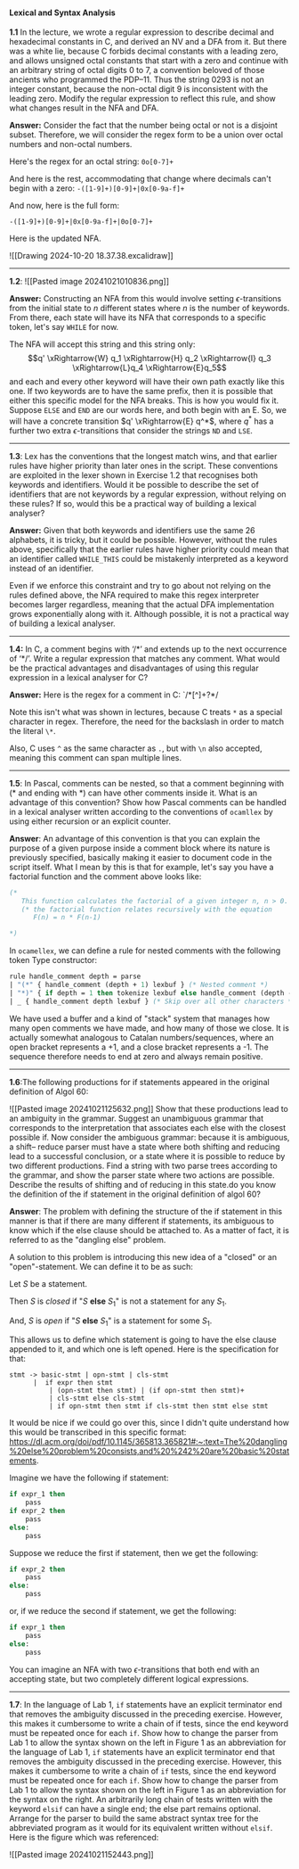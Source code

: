 
#### Lexical and Syntax Analysis

**1.1** In the lecture, we wrote a regular expression to describe decimal and hexadecimal constants in C, and derived an NV and a DFA from it. But there was a white lie, because C forbids decimal constants with a leading zero, and allows unsigned octal constants that start with a zero and continue with an arbitrary string of octal digits 0 to 7, a convention beloved of those ancients who programmed the PDP–11. Thus the string 0293 is not an integer constant, because the non-octal digit 9 is inconsistent with the leading zero. Modify the regular expression to reflect this rule, and show what changes result in the NFA and DFA.

**Answer:** Consider the fact that the number being octal or not is a disjoint subset. Therefore, we will consider the regex form to be a union over octal numbers and non-octal numbers.

Here's the regex for an octal string: `0o[0-7]+`

And here is the rest, accommodating that change where decimals can't begin with a zero: `-([1-9]+)[0-9]+|0x[0-9a-f]+`

And now, here is the full form:

`-([1-9]+)[0-9]+|0x[0-9a-f]+|0o[0-7]+`

Here is the updated NFA.

![[Drawing 2024-10-20 18.37.38.excalidraw]]



---

**1.2**: 
![[Pasted image 20241021010836.png]]

**Answer:** Constructing an NFA from this would involve setting $\epsilon$-transitions from the initial state to $n$ different states where $n$ is the number of keywords. From there, each state will have its NFA that corresponds to a specific token, let's say `WHILE` for now.

The NFA will accept this string and this string only: $$q' \xRightarrow{W} q_1 \xRightarrow{H} q_2 \xRightarrow{I} q_3 \xRightarrow{L}q_4 \xRightarrow{E}q_5$$and each and every other keyword will have their own path exactly like this one. If two keywords are to have the same prefix, then it is possible that either this specific model for the NFA breaks. This is how you would fix it. Suppose `ELSE` and `END` are our words here, and both begin with an E. So, we will have a concrete transition $q' \xRightarrow{E} q^*$, where $q^*$ has a further two extra $\epsilon$-transitions that consider the strings `ND` and `LSE`. 

---

**1.3**: Lex has the conventions that the longest match wins, and that earlier rules have higher priority than later ones in the script. These conventions are exploited in the lexer shown in Exercise 1.2 that recognises both keywords and identifiers. Would it be possible to describe the set of identifiers that are not keywords by a regular expression, without relying on these rules? If so, would this be a practical way of building a lexical analyser?

**Answer:** Given that both keywords and identifiers use the same 26 alphabets, it is tricky, but it could be possible. However, without the rules above, specifically that the earlier rules have higher priority could mean that an identifier called `WHILE_THIS` could be mistakenly interpreted as a keyword instead of an identifier. 

Even if we enforce this constraint and try to go about not relying on the rules defined above, the NFA required to make this regex interpreter becomes larger regardless, meaning that the actual DFA implementation grows exponentially along with it. Although possible, it is not a practical way of building a lexical analyser.


---

**1.4:** In C, a comment begins with ‘/\*’ and extends up to the next occurrence of ‘\*/’. Write a regular expression that matches any comment. What would be the practical advantages and disadvantages of using this regular expression in a lexical analyser for C?

**Answer:** Here is the regex for a comment in C: `\/\*[^]+?\*\/

Note this isn't what was shown in lectures, because C treats `*` as a special character in regex. Therefore, the need for the backslash in order to match the literal `\*`.

Also, C uses `^` as the same character as `.`, but with `\n` also accepted, meaning this comment can span multiple lines.

---

**1.5**: In Pascal, comments can be nested, so that a comment beginning with (\* and ending with \*) can have other comments inside it. What is an advantage of this convention? Show how Pascal comments can be handled in a lexical analyser written according to the conventions of `ocamllex` by using either recursion or an explicit counter.

**Answer**: An advantage of this convention is that you can explain the purpose of a given purpose inside a comment block where its nature is previously specified, basically making it easier to document code in the script itself. What I mean by this is that for example, let's say you have a factorial function and the comment above looks like:

```Pascal
(*
   This function calculates the factorial of a given integer n, n > 0.
   (* the factorial function relates recursively with the equation 
      F(n) = n * F(n-1)

*)
```

In `ocamellex`, we can define a rule for nested comments with the following token Type constructor:

```OCAML
rule handle_comment depth = parse 
| "(*" { handle_comment (depth + 1) lexbuf } (* Nested comment *) 
| "*)" { if depth = 1 then tokenize lexbuf else handle_comment (depth - 1) lexbuf } 
| _ { handle_comment depth lexbuf } (* Skip over all other characters *)
```

We have used a buffer and a kind of "stack" system that manages how many open comments we have made, and how many of those we close. It is actually somewhat analogous to Catalan numbers/sequences, where an open bracket represents a +1, and a close bracket represents a -1. The sequence therefore needs to end at zero and always remain positive.

---

**1.6**:The following productions for if statements appeared in the original definition of Algol 60:

![[Pasted image 20241021125632.png]]
Show that these productions lead to an ambiguity in the grammar. Suggest an unambiguous grammar that corresponds to the interpretation that associates each else with the closest possible if. Now consider the ambiguous grammar: because it is ambiguous, a shift– reduce parser must have a state where both shifting and reducing lead to a successful conclusion, or a state where it is possible to reduce by two different productions. Find a string with two parse trees according to the grammar, and show the parser state where two actions are possible. Describe the results of shifting and of reducing in this state.do you know the definition of the if statement in the original definition of algol 60?

**Answer**: The problem with defining the structure of the if statement in this manner is that if there are many different if statements, its ambiguous to know which if the else clause should be attached to. As a matter of fact, it is referred to as the "dangling else" problem.

A solution to this problem is introducing this new idea of a "closed" or an "open"-statement. We can define it to be as such: 

Let $S$ be a statement. 

Then $S$ is *closed* if "$S$ **else** $S_1$" is not a statement for any $S_1$.

And, $S$ is *open* if "$S$ **else** $S_1$" is a statement for some $S_1$.

This allows us to define which statement is going to have the else clause appended to it, and which one is left opened. Here is the specification for that:

```
stmt -> basic-stmt | opn-stmt | cls-stmt
      |  if expr then stmt
          | (opn-stmt then stmt) | (if opn-stmt then stmt)+ 
	      | cls-stmt else cls-stmt
	      | if opn-stmt then stmt if cls-stmt then stmt else stmt
```

It would be nice if we could go over this, since I didn't quite understand how this would be transcribed in this specific format: https://dl.acm.org/doi/pdf/10.1145/365813.365821#:~:text=The%20dangling%20else%20problem%20consists,and%20%242%20are%20basic%20statements.

Imagine we have the following if statement:

```ocaml
if expr_1 then
	pass
if expr_2 then
	pass
else:
	pass
```

Suppose we reduce the first if statement, then we get the following:

```ocaml
if expr_2 then
	pass
else:
	pass
```

or, if we reduce the second if statement, we get the following:

```ocaml
if expr_1 then
	pass
else:
	pass
```

You can imagine an NFA with two $\epsilon$-transitions that both end with an accepting state, but two completely different logical expressions.

---

**1.7**: In the language of Lab 1, `if` statements have an explicit terminator end that removes the ambiguity discussed in the preceding exercise. However, this makes it cumbersome to write a chain of if tests, since the end keyword must be repeated once for each `if`. Show how to change the parser from Lab 1 to allow the syntax shown on the left in Figure 1 as an abbreviation for the language of Lab 1, `if` statements have an explicit terminator end that removes the ambiguity discussed in the preceding exercise. However, this makes it cumbersome to write a chain of `if` tests, since the end keyword must be repeated once for each `if`. Show how to change the parser from Lab 1 to allow the syntax shown on the left in Figure 1 as an abbreviation for the syntax on the right. An arbitrarily long chain of tests written with the keyword `elsif` can have a single end; the else part remains optional. Arrange for the parser to build the same abstract syntax tree for the abbreviated program as it would for its equivalent written without `elsif`. Here is the figure which was referenced:

![[Pasted image 20241021152443.png]]
